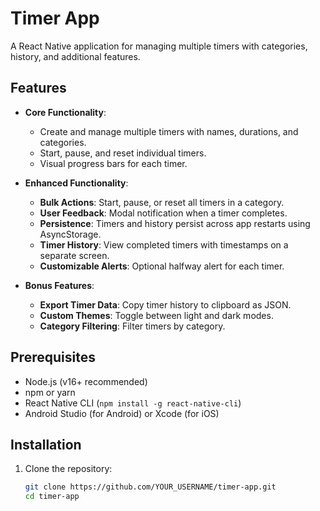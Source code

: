# Timer App

A React Native application for managing multiple timers with categories, history, and additional features.

## Features
- **Core Functionality**:
  - Create and manage multiple timers with names, durations, and categories.
  - Start, pause, and reset individual timers.
  - Visual progress bars for each timer.

- **Enhanced Functionality**:
  - **Bulk Actions**: Start, pause, or reset all timers in a category.
  - **User Feedback**: Modal notification when a timer completes.
  - **Persistence**: Timers and history persist across app restarts using AsyncStorage.
  - **Timer History**: View completed timers with timestamps on a separate screen.
  - **Customizable Alerts**: Optional halfway alert for each timer.

- **Bonus Features**:
  - **Export Timer Data**: Copy timer history to clipboard as JSON.
  - **Custom Themes**: Toggle between light and dark modes.
  - **Category Filtering**: Filter timers by category.

## Prerequisites
- Node.js (v16+ recommended)
- npm or yarn
- React Native CLI (`npm install -g react-native-cli`)
- Android Studio (for Android) or Xcode (for iOS)

## Installation
1. Clone the repository:
   ```bash
   git clone https://github.com/YOUR_USERNAME/timer-app.git
   cd timer-app